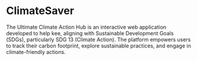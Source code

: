 # ClimateSaver
The Ultimate Climate Action Hub is an interactive web application developed to help kee, aligning with Sustainable Development Goals (SDGs), particularly SDG 13 (Climate Action). The platform empowers users to track their carbon footprint, explore sustainable practices, and engage in climate-friendly actions.
